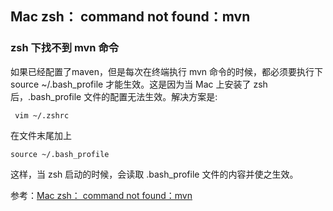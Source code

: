 ## Mac zsh： command not found：mvn

### zsh 下找不到 mvn 命令

如果已经配置了maven，但是每次在终端执行 mvn 命令的时候，都必须要执行下 source ~/.bash_profile 才能生效。这是因为当 Mac 上安装了 zsh 后，.bash_profile 文件的配置无法生效。解决方案是:

``` vim ~/.zshrc```

在文件末尾加上

```source ~/.bash_profile```

这样，当 zsh 启动的时候，会读取 .bash_profile 文件的内容并使之生效。

参考：[Mac zsh： command not found：mvn](https://blog.csdn.net/u010473656/article/details/88847282)